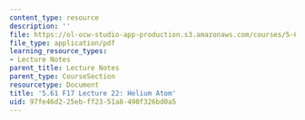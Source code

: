 ```yaml
---
content_type: resource
description: ''
file: https://ol-ocw-studio-app-production.s3.amazonaws.com/courses/5-61-physical-chemistry-fall-2017/97fe46d225ebff2351a8490f326bd0a5_MIT5_61F17_lec22.pdf
file_type: application/pdf
learning_resource_types:
- Lecture Notes
parent_title: Lecture Notes
parent_type: CourseSection
resourcetype: Document
title: '5.61 F17 Lecture 22: Helium Atom'
uid: 97fe46d2-25eb-ff23-51a8-490f326bd0a5
---
```

